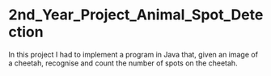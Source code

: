 # 2nd_Year_Project_Animal_Spot_Detection
In this project I had to implement a program in Java that, given an image of a cheetah, recognise and count the number of spots on the cheetah.
